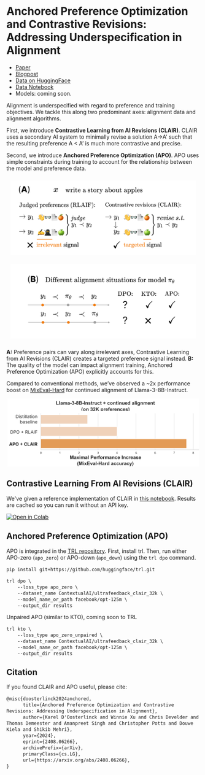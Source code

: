 # Anchored Preference Optimization and Contrastive Revisions: Addressing Underspecification in Alignment

- [Paper](https://arxiv.org/abs/2408.06266#) 
- [Blogpost](https://contextual.ai/addressing-underspecification-in-language-model-alignment)
- [Data on HuggingFace](https://huggingface.co/collections/ContextualAI/clair-and-apo-66b52868672bb1c984d1f3d5)
- [Data Notebook](https://colab.research.google.com/github/ContextualAI/CLAIR_and_APO/blob/master/CLAIR_preferences.ipynb)
- Models: coming soon.



Alignment is underspecified with regard to preference and training objectives. We tackle this along two predominant axes: alignment data and alignment algorithms. 


First, we introduce **Contrastive Learning from AI Revisions (CLAIR)**. CLAIR uses a secondary AI system to minimally revise a solution A→A’ such that the resulting preference A < A’ is much more contrastive and precise.

Second, we introduce **Anchored Preference Optimization (APO)**. APO uses simple constraints during training to account for the relationship between the model and preference data.




<div style="display: flex; flex-wrap: wrap; justify-content: space-around; align-items: center;">
  <div style="flex: 1; margin: 10px; min-width: 300px;">
    <img src="./images/clair-github.png" alt="Contrastive Learning from AI Revisions" style="max-width: 100%; height: auto;">
  </div>
  
  <div style="flex: 1; margin: 10px; min-width: 300px;">
    <img src="./images/apo-github.png" alt="Anchored Preference Optimization" style="max-width: 100%; height: auto;">
  </div>
</div>

**A:** Preference pairs can vary along irrelevant axes, Contrastive Learning from AI Revisions (CLAIR) creates a targeted preference signal instead. 
**B:** The quality of the model can impact alignment training, Anchored Preference Optimization (APO) explicitly accounts for this.

Compared to conventional methods, we’ve observed a ~2x performance boost on [MixEval-Hard](https://mixeval.github.io) for continued alignment of Llama-3-8B-Instruct.

<div style="flex: 1; margin: 10px auto; min-width: 300px; max-width: 500px;">
    <img src="./images/performance-boost.png" alt="CLAIR and APO performance boost" style="max-width: 100%; height: auto;">
</div>

## Contrastive Learning From AI Revisions (CLAIR)
We've given a reference implementation of CLAIR in [this notebook](https://github.com/ContextualAI/CLAIR_and_APO/blob/master/CLAIR_preferences.ipynb). Results are cached so you can run it without an API key.

[![Open in Colab](https://img.shields.io/badge/Open%20in%20Colab-%E2%9C%94-brightgreen)](https://colab.research.google.com/github/ContextualAI/CLAIR_and_APO/blob/master/CLAIR_preferences.ipynb)

## Anchored Preference Optimization (APO)
APO is integrated in the [TRL repository](https://github.com/huggingface/trl).
First, install trl. Then, run either APO-zero (`apo_zero`) or APO-down (`apo_down`) using the `trl dpo` command.

``` 
pip install git+https://github.com/huggingface/trl.git
``` 
``` 
trl dpo \
    --loss_type apo_zero \
    --dataset_name ContextualAI/ultrafeedback_clair_32k \
    --model_name_or_path facebook/opt-125m \
    --output_dir results
```
Unpaired APO (similar to KTO), coming soon to TRL
``` 
trl kto \
    --loss_type apo_zero_unpaired \
    --dataset_name ContextualAI/ultrafeedback_clair_32k \
    --model_name_or_path facebook/opt-125m \
    --output_dir results
```

## Citation
If you found CLAIR and APO useful, please cite:

```
@misc{doosterlinck2024anchored,
      title={Anchored Preference Optimization and Contrastive Revisions: Addressing Underspecification in Alignment}, 
      author={Karel D'Oosterlinck and Winnie Xu and Chris Develder and Thomas Demeester and Amanpreet Singh and Christopher Potts and Douwe Kiela and Shikib Mehri},
      year={2024},
      eprint={2408.06266},
      archivePrefix={arXiv},
      primaryClass={cs.LG},
      url={https://arxiv.org/abs/2408.06266}, 
}
```
